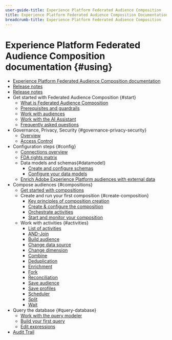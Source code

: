 ```yaml
---
user-guide-title: Experience Platform Federated Audience Composition 
title: Experience Platform Federated Audience Composition Documentation
breadcrumb-title: Experience Platform Federated Audience Composition
---
```


# Experience Platform Federated Audience Composition documentation {#using}

+ [Experience Platform Federated Audience Composition documentation](home.md)
+ [Release notes](start/release-notes.md)
+ [Release notes](start/e-release-notes.md)
+ Get started with Federated Audience Composition {#start}
    + [What is Federated Audience Composition](start/get-started.md)
    + [Prerequisites and guardrails](start/access-prerequisites.md)
    + [Work with audiences](start/audiences.md)
    + [Work with the AI Assistant](start/ai-assistant.md)
    + [Frequently asked questions](start/faq.md)
+ Governance, Privacy, Security {#governance-privacy-security}
    + [Overview](./governance-privacy-security/home.md)
    + [Access Control](governance-privacy-security/access-control.md)
+ Configuration steps {#config}
    + [Connections overview](connections/home.md)
    + [FDA rights matrix](connections/fda-rights.md)
    + Data models and schemas{#datamodel}
        + [Create and configure schemas](customer/schemas.md)
        + [Configure your data models](data-management/gs-models.md)
    + [Enrich Adobe Experience Platform audiences with external data](connections/destinations.md)
+ Compose audiences {#compositions}
    + [Get started with compositions](compositions/gs-compositions.md)
    + Create and run your first composition {#create-composition}
        + [Key principles of composition creation](compositions/gs-composition-creation.md)
        + [Create & configure the composition](compositions/create-composition.md)
        + [Orchestrate activities](compositions/orchestrate-activities.md)
        + [Start and monitor your composition](compositions/start-monitor-composition.md)
    + Work with activities {#activities}
        + [List of activities](compositions/activities/about-activities.md)
        + [AND-Join](compositions/activities/and-join.md)
        + [Build audience](compositions/activities/build-audience.md)
        + [Change data source](compositions/activities/change-data-source.md)
        + [Change dimension](compositions/activities/change-dimension.md)
        + [Combine](compositions/activities/combine.md)
        + [Deduplication](compositions/activities/deduplication.md)
        + [Enrichment](compositions/activities/enrichment.md)
        + [Fork](compositions/activities/fork.md)
        + [Reconciliation](compositions/activities/reconciliation.md)
        + [Save audience](compositions/activities/save-audience.md)
        + [Save profiles](compositions/activities/save-profiles.md)
        + [Scheduler](compositions/activities/scheduler.md)
        + [Split](compositions/activities/split.md)
        + [Wait](compositions/activities/wait.md)
+ Query the database {#query-database}
    + [Work with the query modeler](query/query-modeler-overview.md)
    + [Build your first query](query/build-query.md)
    + [Edit expressions](query/expression-editor.md)
+ [Audit Trail](admin/audit-trail.md)

